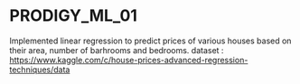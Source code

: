 # PRODIGY_ML_01
Implemented linear regression to predict prices of various houses based on their area, number of barhrooms and bedrooms.
dataset : https://www.kaggle.com/c/house-prices-advanced-regression-techniques/data
